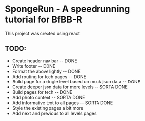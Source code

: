 # SpongeRun - A speedrunning tutorial for BfBB-R

This project was created using react

## TODO:
* Create header nav bar -- DONE
* Write footer -- DONE
* Format the above lightly -- DONE
* Add routing for tech pages -- DONE
* Build page for a single level based on mock json data -- DONE
* Create deeper json data for more levels -- SORTA DONE
* Build pages for tech -- DONE
* Add photo content -- SORTA DONE
* Add informative text to all pages -- SORTA DONE
* Style the existing pages a bit more
* Add next and previous to all levels pages
